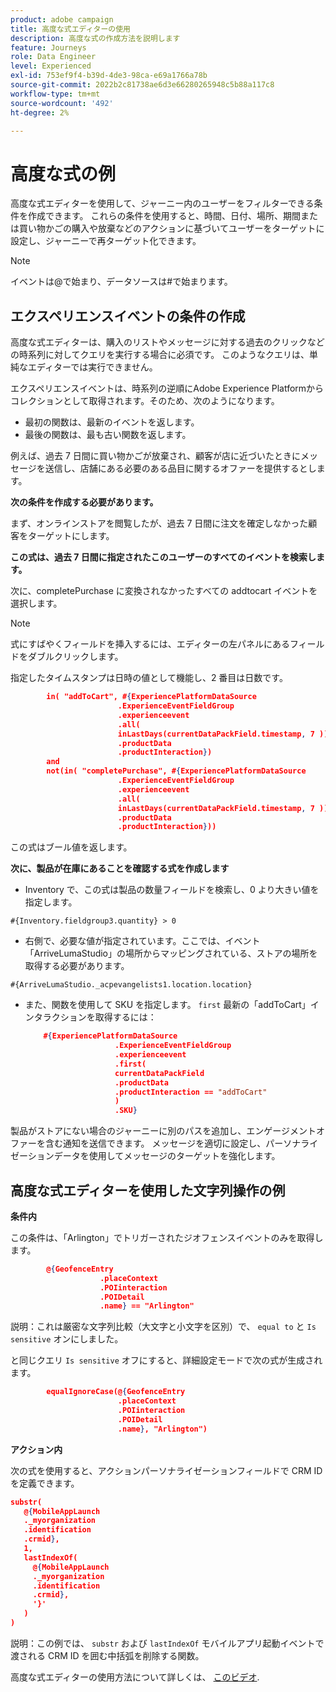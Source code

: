 ```yaml
---
product: adobe campaign
title: 高度な式エディターの使用
description: 高度な式の作成方法を説明します
feature: Journeys
role: Data Engineer
level: Experienced
exl-id: 753ef9f4-b39d-4de3-98ca-e69a1766a78b
source-git-commit: 2022b2c81738ae6d3e66280265948c5b88a117c8
workflow-type: tm+mt
source-wordcount: '492'
ht-degree: 2%

---
```


# 高度な式の例

高度な式エディターを使用して、ジャーニー内のユーザーをフィルターできる条件を作成できます。 これらの条件を使用すると、時間、日付、場所、期間または買い物かごの購入や放棄などのアクションに基づいてユーザーをターゲットに設定し、ジャーニーで再ターゲット化できます。

>[!NOTE]
>
>イベントは@で始まり、データソースは#で始まります。

## エクスペリエンスイベントの条件の作成

高度な式エディターは、購入のリストやメッセージに対する過去のクリックなどの時系列に対してクエリを実行する場合に必須です。 このようなクエリは、単純なエディターでは実行できません。

エクスペリエンスイベントは、時系列の逆順にAdobe Experience Platformからコレクションとして取得されます。そのため、次のようになります。

* 最初の関数は、最新のイベントを返します。
* 最後の関数は、最も古い関数を返します。

例えば、過去 7 日間に買い物かごが放棄され、顧客が店に近づいたときにメッセージを送信し、店舗にある必要のある品目に関するオファーを提供するとします。

**次の条件を作成する必要があります。**

まず、オンラインストアを閲覧したが、過去 7 日間に注文を確定しなかった顧客をターゲットにします。

<!--**This expression looks for a specified value in a string value:**

`In (“addToCart”, #{field reference from experience event})`-->

**この式は、過去 7 日間に指定されたこのユーザーのすべてのイベントを検索します。**

次に、completePurchase に変換されなかったすべての addtocart イベントを選択します。

>[!NOTE]
>
>式にすばやくフィールドを挿入するには、エディターの左パネルにあるフィールドをダブルクリックします。

指定したタイムスタンプは日時の値として機能し、2 番目は日数です。

```json
        in( "addToCart", #{ExperiencePlatformDataSource
                        .ExperienceEventFieldGroup
                        .experienceevent
                        .all(
                        inLastDays(currentDataPackField.timestamp, 7 ))
                        .productData
                        .productInteraction})
        and
        not(in( "completePurchase", #{ExperiencePlatformDataSource
                        .ExperienceEventFieldGroup
                        .experienceevent
                        .all(
                        inLastDays(currentDataPackField.timestamp, 7 ))
                        .productData
                        .productInteraction}))
```

この式はブール値を返します。

**次に、製品が在庫にあることを確認する式を作成します**

* Inventory で、この式は製品の数量フィールドを検索し、0 より大きい値を指定します。

`#{Inventory.fieldgroup3.quantity} > 0`

* 右側で、必要な値が指定されています。ここでは、イベント「ArriveLumaStudio」の場所からマッピングされている、ストアの場所を取得する必要があります。

`#{ArriveLumaStudio._acpevangelists1.location.location}`

* また、関数を使用して SKU を指定します。 `first` 最新の「addToCart」インタラクションを取得するには：

   ```json
       #{ExperiencePlatformDataSource
                       .ExperienceEventFieldGroup
                       .experienceevent
                       .first(
                       currentDataPackField
                       .productData
                       .productInteraction == "addToCart"
                       )
                       .SKU}
   ```

製品がストアにない場合のジャーニーに別のパスを追加し、エンゲージメントオファーを含む通知を送信できます。 メッセージを適切に設定し、パーソナライゼーションデータを使用してメッセージのターゲットを強化します。

## 高度な式エディターを使用した文字列操作の例

**条件内**

この条件は、「Arlington」でトリガーされたジオフェンスイベントのみを取得します。

```json
        @{GeofenceEntry
                    .placeContext
                    .POIinteraction
                    .POIDetail
                    .name} == "Arlington"
```

説明：これは厳密な文字列比較（大文字と小文字を区別）で、 `equal to` と `Is sensitive` オンにしました。

と同じクエリ `Is sensitive` オフにすると、詳細設定モードで次の式が生成されます。

```json
        equalIgnoreCase(@{GeofenceEntry
                        .placeContext
                        .POIinteraction
                        .POIDetail
                        .name}, "Arlington")
```

**アクション内**

次の式を使用すると、アクションパーソナライゼーションフィールドで CRM ID を定義できます。

```json
substr(
   @{MobileAppLaunch
   ._myorganization
   .identification
   .crmid},
   1, 
   lastIndexOf(
     @{MobileAppLaunch
     ._myorganization
     .identification
     .crmid},
     '}'
   )
)
```

説明：この例では、 `substr` および `lastIndexOf` モバイルアプリ起動イベントで渡される CRM ID を囲む中括弧を削除する関数。

高度な式エディターの使用方法について詳しくは、 [このビデオ](https://experienceleague.adobe.com/docs/platform-learn/tutorials/journey-orchestration/create-a-journey.html).
